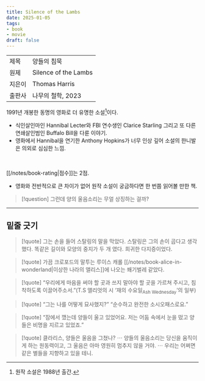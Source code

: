 ```yaml
---
title: Silence of the Lambs
date: 2025-01-05
tags:
- book
- movie
draft: false
---
```


| | |
| --- | --- |
| 제목 | 양들의 침묵 |
| 원제 | Silence of the Lambs |
| 지은이 | Thomas Harris |
| 출판사 | 나무의 철학, 2023 |

1991년 개봉한 동명의 영화로 더 유명한 소설[^1]이다. 
- 식인살인마인 Hannibal Lecter와 FBI 연수생인 Clarice Starling 그리고 또 다른 연쇄살인범인 Buffalo Bill을 다룬 이야기.
- 영화에서 Hannibal을 연기한 Anthony Hopkins가 너무 인상 깊어 소설의 한니발은 의외로 심심한 느낌.

[^1]: 원작 소설은 1988년 출간.

<BR />

[[/notes/book-rating|점수]]는 2점. 
- 영화와 전반적으로 큰 차이가 없어 원작 소설이 궁금하다면 한 번쯤 읽어볼 만한 책.

> [!question]
> 그런데 양의 울음소리는 무얼 상징하는 걸까?


---
## 밑줄 긋기

> [!quote]
> 그는 손을 들어 스탈링의 말을 막았다. 스탈링은 그의 손이 곱다고 생각했다. 똑같은 길이와 모양의 중지가 두 개 였다. 희귀한 다지증이었다.

> [!quote]
> 가끔 크로포드의 말투는 루이스 캐롤 [[/notes/book-alice-in-wonderland|이상한 나라의 앨리스]]에 나오는 쐐기벌레 같았다.

> [!quote]
> “우리에게 마음을 써야 할 곳과 쓰지 말아야 할 곳을 가르쳐 주시고, 침착하도록 이끌어주소서.”(T.S 앨리엇의 시 ‘재의 수요일<sub>Ash Wednesday</sub>’의 일부)

> [!quote]
> “그는 나를 어떻게 묘사했지?” “순수하고 완전한 소시오패스로요.”

> [!quote]
> “잠에서 깼는데 양들이 울고 있었어요. 저는 어둠 속에서 눈을 떴고 양들은 비명을 지르고 있었죠.”

> [!quote]
> 클라리스, 양들은 울음을 그쳤나? $\cdots$ 양들의 울음소리는 당신을 움직이게 하는 원동력이고, 그 울음은 아마 영원히 멈추지 않을 거야. $\cdots$ 우리는 어쩌면 같은 별들을 지향하고 있을 테니.





